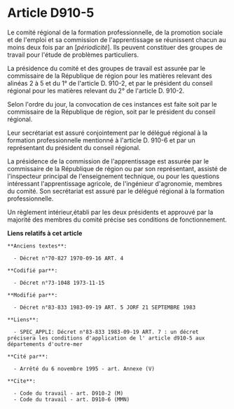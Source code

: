 # Article D910-5

Le comité régional de la formation professionnelle, de la promotion sociale et de l'emploi et sa commission de
l'apprentissage se réunissent chacun au moins deux fois par an [*périodicité*]. Ils peuvent constituer des groupes de travail
pour l'étude de problèmes particuliers.

La présidence du comité et des groupes de travail est assurée par le commissaire de la République de région pour les matières
relevant des alinéas 2 à 5 et du 1° de l'article D. 910-2, et par le président du conseil régional pour les matières relevant
du 2° de l'article D. 910-2.

Selon l'ordre du jour, la convocation de ces instances est faite soit par le commissaire de la République de région, soit par
le président du conseil régional.

Leur secrétariat est assuré conjointement par le délégué régional à la formation professionnelle mentionné à l'article D.
910-6 et par un représentant du président du conseil régional.

La présidence de la commission de l'apprentissage est assurée par le commissaire de la République de région ou par son
représentant, assisté de l'inspecteur principal de l'enseignement technique, ou pour les questions intéressant
l'apprentissage agricole, de l'ingénieur d'agronomie, membres du comité. Son secrétariat est assuré par le délégué régional à
la formation professionnelle.

Un règlement intérieur,établi par les deux présidents et approuvé par la majorité des membres du comité précise ses
conditions de fonctionnement.

**Liens relatifs à cet article**

	**Anciens textes**:

	  - Décret n°70-827 1970-09-16 ART. 4

	**Codifié par**:

	  - Décret n°73-1048 1973-11-15

	**Modifié par**:

	  - Décret n°83-833 1983-09-19 ART. 5 JORF 21 SEPTEMBRE 1983

	**Liens**:

	  - SPEC_APPLI: Décret n°83-833 1983-09-19 ART. 7 : un décret précisera les conditions d'application de l' article d910-5 aux départements d'outre-mer

	**Cité par**:

	  - Arrêté du 6 novembre 1995 - art. Annexe (V)

	**Cite**:

	  - Code du travail - art. D910-2 (M)
	  - Code du travail - art. D910-6 (MMN)
